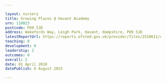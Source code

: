 ```yaml
---

layout: nursery
title: Growing Places @ Havant Academy
urn: 110023
postcode: PO9 5JD
address: Wakefords Way, Leigh Park, Havant, Hampshire, PO9 5JD
latestReportUrl: https://reports.ofsted.gov.uk/provider/files/2520611/urn/110023.pdf
teaching: 0
development: 0
leadership: 2
outcomes: 0
overall: 2
date: 01 April 2018 
datePublish: 6 August 2015

---
```

